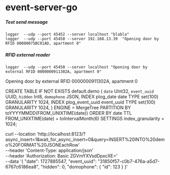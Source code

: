 # event-server-go

##### Test send message 
```shell
logger  --udp --port 45452 --server localhost "blabla"
logger  --udp --port 45450 --server 192.168.13.39  "Opening door by RFID 00000075BC01AD, apartment 0"
```

##### RFID external reader
```shell
logger  --udp --port 45450 --server localhost "Opening door by external RFID 0000000911302A, apartment 0"
```
Opening door by external RFID 0000000911302A, apartment 0


CREATE TABLE IF NOT EXISTS default.demo
(
`date`       UInt32,
`event_uuid` UUID,
`hidden`     Int8,
`domophone`  JSON,
INDEX plog_date date TYPE set(100) GRANULARITY 1024,
INDEX plog_event_uuid event_uuid TYPE set(100) GRANULARITY 1024,
) ENGINE = MergeTree
PARTITION BY toYYYYMMDD(FROM_UNIXTIME(date))
ORDER BY date
TTL FROM_UNIXTIME(date) + toIntervalMonth(6)
SETTINGS index_granularity = 1024;

curl --location 'http://localhost:8123/?async_insert=1&wait_for_async_insert=0&query=INSERT%20INTO%20demo%20FORMAT%20JSONEachRow' \
--header 'Content-Type: application/json' \
--header 'Authorization: Basic ZGVmYXVsdDpxcXE=' \
--data '{
"date": 1727885547,
"event_uuid": "31850f57-c0b7-476a-a5d7-6767c6186ea8",
"hidden": 0,
"domophone": {
"id": 123
}
}'
